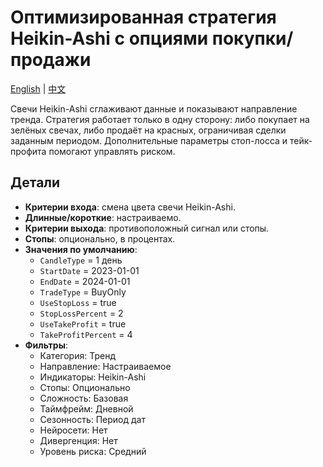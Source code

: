 # Оптимизированная стратегия Heikin-Ashi с опциями покупки/продажи
[English](README.md) | [中文](README_cn.md)

Свечи Heikin-Ashi сглаживают данные и показывают направление тренда. Стратегия работает только в одну сторону: либо покупает на зелёных свечах, либо продаёт на красных, ограничивая сделки заданным периодом. Дополнительные параметры стоп-лосса и тейк-профита помогают управлять риском.

## Детали

- **Критерии входа**: смена цвета свечи Heikin-Ashi.
- **Длинные/короткие**: настраиваемо.
- **Критерии выхода**: противоположный сигнал или стопы.
- **Стопы**: опционально, в процентах.
- **Значения по умолчанию**:
  - `CandleType` = 1 день
  - `StartDate` = 2023-01-01
  - `EndDate` = 2024-01-01
  - `TradeType` = BuyOnly
  - `UseStopLoss` = true
  - `StopLossPercent` = 2
  - `UseTakeProfit` = true
  - `TakeProfitPercent` = 4
- **Фильтры**:
  - Категория: Тренд
  - Направление: Настраиваемое
  - Индикаторы: Heikin-Ashi
  - Стопы: Опционально
  - Сложность: Базовая
  - Таймфрейм: Дневной
  - Сезонность: Период дат
  - Нейросети: Нет
  - Дивергенция: Нет
  - Уровень риска: Средний

